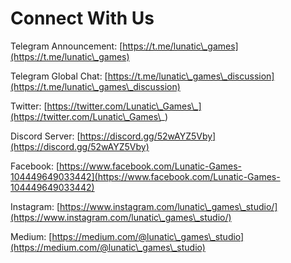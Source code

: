 # Connect With Us

Telegram Announcement: [https://t.me/lunatic\_games](https://t.me/lunatic\_games)

Telegram Global Chat: [https://t.me/lunatic\_games\_discussion](https://t.me/lunatic\_games\_discussion)

Twitter: [https://twitter.com/Lunatic\_Games\_](https://twitter.com/Lunatic\_Games\_)

Discord Server: [https://discord.gg/52wAYZ5Vby](https://discord.gg/52wAYZ5Vby)

Facebook: [https://www.facebook.com/Lunatic-Games-104449649033442](https://www.facebook.com/Lunatic-Games-104449649033442)

Instagram: [https://www.instagram.com/lunatic\_games\_studio/](https://www.instagram.com/lunatic\_games\_studio/)

Medium: [https://medium.com/@lunatic\_games\_studio](https://medium.com/@lunatic\_games\_studio)
